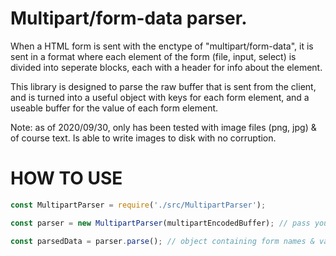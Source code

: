 # Multipart/form-data parser.
When a HTML form is sent with the enctype of "multipart/form-data", it is sent in a format where each element of the form (file, input, select) is divided into seperate blocks, each with a header for info about the element.

This library is designed to parse the raw buffer that is sent from the client, and is turned into a useful object with keys for each form element, and a useable buffer for the value of each form element.

Note: as of 2020/09/30, only has been tested with image files (png, jpg) & of course text. Is able to write images to disk with no corruption.

# HOW TO USE
```javascript
const MultipartParser = require('./src/MultipartParser');

const parser = new MultipartParser(multipartEncodedBuffer); // pass your buffer to the constructor

const parsedData = parser.parse(); // object containing form names & values in buffer format is returned to parsedData

```
